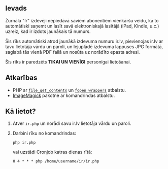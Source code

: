 ## Ievads

Žurnāla "Ir" izdevēji nepiedāvā saviem abonentiem vienkāršu veidu, kā to automātiski saņemt un lasīt savā elektroniskajā lasītājā (iPad, Kindle, u.c.) uzreiz, kad ir izdots jaunākais tā numurs.

Šis rīks automātiski atrod jaunākā izdevuma numuru ir.lv, pievienojas ir.lv ar tavu lietotāja vārdu un paroli, un lejuplādē izdevuma lappuses JPG formātā, saglabā tās vienā PDF failā un nosūta uz norādīto epasta adresi.

Šis rīks ir paredzēts **TIKAI UN VIENĪGI** personīgai lietošanai.


## Atkarības

*  PHP ar [`file_get_contents`](http://php.net/manual/en/function.file-get-contents.php) un [`fopen wrappers`](http://www.php.net/manual/en/filesystem.configuration.php#ini.allow-url-fopen) atbalstu.
*  [ImageMagick](http://www.imagemagick.org/) pakotne ar komandrindas atbalstu.

## Kā lietot?

1.  Atver `ir.php` un norādi savu ir.lv lietotāja vārdu un paroli.
2.  Darbini rīku no komandrindas:

		php ir.php

    vai uzstādi Cronjob katras dienas rītā:

		0 4 * * * php /home/username/ir/ir.php